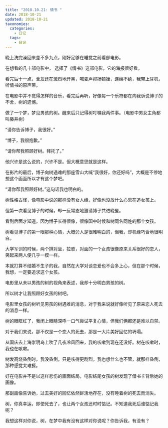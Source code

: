 ```yaml
---
title: "2018.10.21: 情书 "
date: 2018-10-21
updated: 2018-10-21
taxonomies:
  categories:
    - 日记
  tags:
    - 日记
---
```


晚上洗完澡回来差不多九点，刚好足够在睡觉之前看部电影。

在想看的几十部电影中， 选择了《情书》这部电影，它的海报很好看。

看完后十一点，舍友还在激烈地开黑，喊麦声抑扬顿挫，连绵不绝，我带上耳机，听情书的原声带。

在电影中并不觉得怎样的音乐，看完后再听，好像每一个乐符都在向我诉说博子的不舍，树的遗憾。

做了一个梦，梦见男孩的树。醒来后只记得树叮嘱我两件事。（电影中男女主角都叫藤井树）

“请你告诉博子，我很好。”

“博子，我很抱歉。”

“请你帮我照顾好树。拜托了。”

他兴许是这么说的，兴许不是。但大概意思就是这样。

在影片的最后，博子向树遇难的那座雪山大喊“我很好，你还好吗”，大概是不停地想这个画面所以才有这个梦吧。

“请你帮我照顾好树。”这句话我也明白的。

树性格古怪，像电影中说的那样没有女人缘，好像也没放什么心思在追女孩上。

但第一次看见博子的时候，却一反常态地邀请博子共进晚餐。

看到后面才知道，因为博子长得很像，很像国中时候和树同名同姓的那个女孩。

树看见博子的第一眼那种心情，大概旁人是很难明白的，但我，却机缘巧合地很明白。

大学军训的时候，两个排对坐，拉歌，对面的一个女孩很像原来关系很好的恋人，笑起来两人便几乎一模一样。

本就打算不结婚不生子的我，自然在大学对谈恋爱也不会多上心，但在那个时候，我想，一定要追求这个女孩。

电影里从未以男孩的树的视角来表述，我却十分明白男孩的树。

所以树才让我照顾好女孩的树吧。

电影里女孩的树听见男孩的树遇难的消息，对于我来说就好像听见了原来恋人死去的消息一样。

树的眼眶红了，我闭上眼睛深呼一口气尝试平复心情，但我们俩都还是难以自禁。

对于我们来说，那不仅是一个恋人的死去，那是一大片美好回忆的坍塌。

从国庆去上海崇明岛上吹了几夜冷风回来，我的咳嗽到现在还没好。树在咳嗽时，我也在咳嗽。

树发高烧昏倒时，我没昏倒，只是咳得更剧烈。我也想什么也不管，就那样昏倒，那种感觉太难捱。

好在电影并不是以这样悲伤的画面结局，电影结尾女孩的树发现了借书卡背后她的画像。

那副画像告诉她，过去美好的回忆依然鲜活地存在，没有睡着树的死去而消失。

树，你真幸运，即使死去了，也让两个女孩还时时惦记。不知道我死后谁惦记我呢？

我想这样对你说，树，在梦中我有没有这样对你说呢？你告诉我，有没有？
